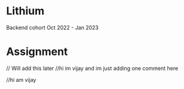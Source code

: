 # Lithium
Backend cohort Oct 2022 - Jan 2023


# Assignment
// Will add this later
//hi im vijay and im just adding one comment here

//hi am vijay